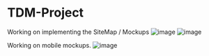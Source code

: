 # TDM-Project

Working on implementing the SiteMap / Mockups
![image](https://github.com/CCotuna/TDM-Project/assets/126149136/a8c2fb5a-bc6a-4eb6-9891-3adda96de9cd)
![image](https://github.com/CCotuna/TDM-Project/assets/126149136/596d9d64-6b92-490e-9fdb-68d2e59c0886)

Working on mobile mockups. 
![image](https://github.com/CCotuna/TDM-Project/assets/126149136/27b624a7-eed7-4572-bf4d-68cc92729da1)
